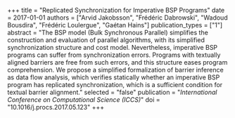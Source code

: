 +++
title = "Replicated Synchronization for Imperative BSP  Programs"
date = 2017-01-01
authors = ["Arvid Jakobsson", "Frédéric Dabrowski", "Wadoud Bousdira", "Frédéric Loulergue", "Gaétan Hains"]
publication_types = ["1"]
abstract = "The BSP model (Bulk Synchronous Parallel) simplifies  the construction and evaluation of parallel  algorithms, with its simplified synchronization  structure and cost model. Nevertheless, imperative  BSP programs can suffer from synchronization errors.  Programs with textually aligned barriers are free  from such errors, and this structure eases program  comprehension.  We propose a simplified  formalization of barrier inference as data flow  analysis, which verifies statically whether an  imperative BSP program has replicated  synchronization, which is a sufficient condition for  textual barrier alignment."
selected = "false"
publication = "*International Conference on Computational Science (ICCS)*"
doi = "10.1016/j.procs.2017.05.123"
+++

